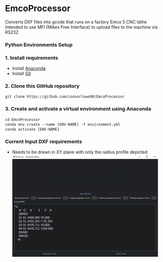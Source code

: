 # EmcoProcessor
Converts DXF files into gcode that runs on a factory Emco 5 CNC lathe
Intended to use MFI (Mikes Free Interface) to upload files to the machine via RS232

### Python Environments Setup
### 1. Install requirements
- Install [Anaconda](https://docs.anaconda.com/anaconda/install/index.html)
- Install [Git](https://git-scm.com/book/en/v2/Getting-Started-Installing-Git)
### 2. Clone this GitHub repository
```
git clone https://github.com/connorlowe90/EmcoProcessor
```
### 3. Create and activate a virtual environment using Anaconda
```
cd EmcoProcessor
conda env create --name [ENV-NAME] -f environment.yml
conda activate [ENV-NAME]
```
### Current Input DXF requirements
- Needs to be drawn in XY plane with only the radius profile depicted
![imgageprocessing](https://github.com/connorlowe90/EmcoProcessor/blob/master/Test%20Output%20GUI%20Images/test%20taper%20dxf%20display2.PNG)
